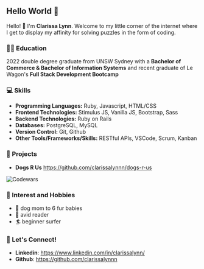 ## Hello World 👋 

<!--
**clarissalynnn/clarissalynnn** is a ✨ _special_ ✨ repository because its `README.md` (this file) appears on your GitHub profile.


- 🔭 I’m currently working on ...
- 🌱 I’m currently learning ...
- 👯 I’m looking to collaborate on ...
- 🤔 I’m looking for help with ...
- 💬 Ask me about ...
- 📫 How to reach me: ...
- 😄 Pronouns: ...
- ⚡ Fun fact: ...
-->

Hello! 👋 I'm **Clarissa Lynn**. Welcome to my little corner of the internet where I get to display my affinity for solving puzzles in the form of coding.

### 👩‍🎓 Education
2022 double degree graduate from UNSW Sydney with a **Bachelor of Commerce & Bachelor of Information Systems** and recent graduate of Le Wagon's **Full Stack Development Bootcamp**

### 💻 Skills 
- **Programming Languages:** Ruby, Javascript, HTML/CSS
- **Frontend Technologies:** Stimulus JS, Vanilla JS, Bootstrap, Sass
- **Backend Technologies:** Ruby on Rails
- **Databases:** PostgreSQL, MySQL
- **Version Control:** Git, Github
- **Other Tools/Frameworks/Skills:** RESTful APIs, VSCode, Scrum, Kanban

### 📝 Projects 
- **Dogs R Us** https://github.com/clarissalynnn/dogs-r-us

![Codewars](https://github.r2v.ch/codewars?user=sleepycity&stroke=%028090)

### 🥰 Interest and Hobbies 
- 🐶 dog mom to 6 fur babies
- 📖 avid reader
- 🏄 beginner surfer

### 🤝 Let's Connect! 
- **Linkedin**: https://www.linkedin.com/in/clarissalynn/
- **Github**: https://github.com/clarissalynnn



